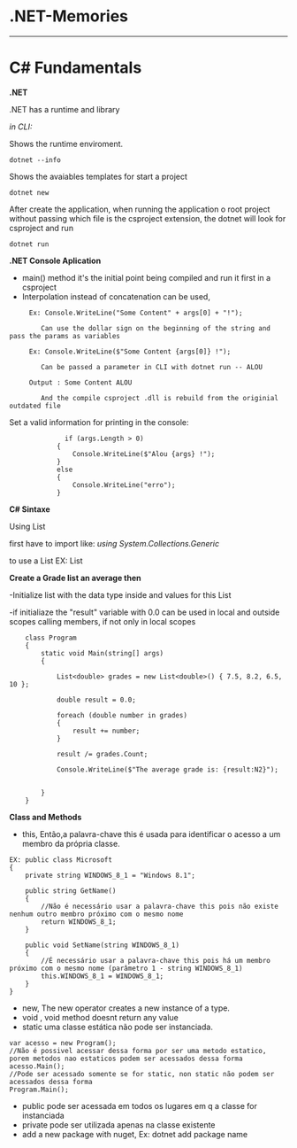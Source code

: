 # .NET-Memories

---

# C# Fundamentals

**.NET**

.NET has a runtime and library

*in CLI:* 

Shows the runtime enviroment.

  ```
  dotnet --info 
  ```

Shows the avaiables templates for start a project

  ```
  dotnet new 
  ```
  
 After create the application, when running the application o root project without passing
 which file is the csproject extension, the dotnet will look for csproject and run

  ```
  dotnet run 
  ```
  
  **.NET Console Aplication**
  
  - main() method it's the initial point being compiled and run it first in a csproject
  - Interpolation instead of concatenation can be used,
  
```
     Ex: Console.WriteLine("Some Content" + args[0] + "!");

        Can use the dollar sign on the beginning of the string and pass the params as variables

     Ex: Console.WriteLine($"Some Content {args[0]} !");
     
        Can be passed a parameter in CLI with dotnet run -- ALOU
        
     Output : Some Content ALOU
     
        And the compile csproject .dll is rebuild from the originial outdated file
 ```

Set a valid information for printing in the console:

```
              if (args.Length > 0)
            {
                Console.WriteLine($"Alou {args} !");
            }
            else
            {
                Console.WriteLine("erro");
            }
```

**C# Sintaxe**

Using List

first have to import like: *using System.Collections.Generic*

to use a List<Type> EX: List<string>

**Create a Grade list an average then**

-Initialize list with the data type inside <double> and values for this List

-if initialiaze the "result" variable with 0.0 can be used in local and outside scopes calling members, if not only in local scopes 

```
    class Program
    {
        static void Main(string[] args)
        {

            List<double> grades = new List<double>() { 7.5, 8.2, 6.5, 10 };

            double result = 0.0;

            foreach (double number in grades)
            {
                result += number;
            }

            result /= grades.Count;

            Console.WriteLine($"The average grade is: {result:N2}");

   
        }
    }
```

**Class and Methods**

- this, Então,a palavra-chave this é usada para identificar o acesso a um membro da própria classe.
```
EX: public class Microsoft
{
	private string WINDOWS_8_1 = "Windows 8.1";
	
	public string GetName()
	{
		//Não é necessário usar a palavra-chave this pois não existe nenhum outro membro próximo com o mesmo nome
		return WINDOWS_8_1;
	}
	
	public void SetName(string WINDOWS_8_1)
	{
		//É necessário usar a palavra-chave this pois há um membro próximo com o mesmo nome (parâmetro 1 - string WINDOWS_8_1)
		this.WINDOWS_8_1 = WINDOWS_8_1;
	}
}
```

- new, The new operator creates a new instance of a type.
- void , void method doesnt return any value
- static uma classe estática não pode ser instanciada.
```
var acesso = new Program();
//Não é possivel acessar dessa forma por ser uma metodo estatico, porem metodos nao estaticos podem ser acessados dessa forma
acesso.Main();
//Pode ser acessado somente se for static, non static não podem ser acessados dessa forma
Program.Main();

```
- public pode ser acessada em todos os lugares em q a classe for instanciada
- private pode ser utilizada apenas na classe existente
- add a new package with nuget, Ex: dotnet add package name



